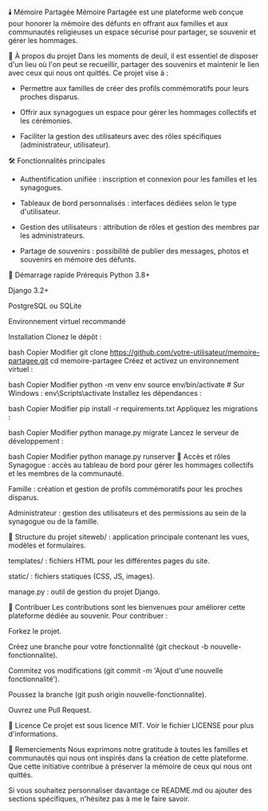 🕯️ Mémoire Partagée
Mémoire Partagée est une plateforme web conçue pour honorer la mémoire des défunts en offrant aux familles et aux communautés religieuses un espace sécurisé pour partager, se souvenir et gérer les hommages.

🌟 À propos du projet
Dans les moments de deuil, il est essentiel de disposer d'un lieu où l'on peut se recueillir, partager des souvenirs et maintenir le lien avec ceux qui nous ont quittés. Ce projet vise à :

- Permettre aux familles de créer des profils commémoratifs pour leurs proches disparus.

- Offrir aux synagogues un espace pour gérer les hommages collectifs et les cérémonies.

- Faciliter la gestion des utilisateurs avec des rôles spécifiques (administrateur, utilisateur).

🛠️ Fonctionnalités principales
- Authentification unifiée : inscription et connexion pour les familles et les synagogues.

- Tableaux de bord personnalisés : interfaces dédiées selon le type d'utilisateur.

- Gestion des utilisateurs : attribution de rôles et gestion des membres par les administrateurs.

- Partage de souvenirs : possibilité de publier des messages, photos et souvenirs en mémoire des défunts.

🚀 Démarrage rapide
Prérequis
Python 3.8+

Django 3.2+

PostgreSQL ou SQLite

Environnement virtuel recommandé

Installation
Clonez le dépôt :

bash
Copier
Modifier
git clone https://github.com/votre-utilisateur/memoire-partagee.git
cd memoire-partagee
Créez et activez un environnement virtuel :

bash
Copier
Modifier
python -m venv env
source env/bin/activate  # Sur Windows : env\Scripts\activate
Installez les dépendances :

bash
Copier
Modifier
pip install -r requirements.txt
Appliquez les migrations :

bash
Copier
Modifier
python manage.py migrate
Lancez le serveur de développement :

bash
Copier
Modifier
python manage.py runserver
🔐 Accès et rôles
Synagogue : accès au tableau de bord pour gérer les hommages collectifs et les membres de la communauté.

Famille : création et gestion de profils commémoratifs pour les proches disparus.

Administrateur : gestion des utilisateurs et des permissions au sein de la synagogue ou de la famille.

📁 Structure du projet
siteweb/ : application principale contenant les vues, modèles et formulaires.

templates/ : fichiers HTML pour les différentes pages du site.

static/ : fichiers statiques (CSS, JS, images).

manage.py : outil de gestion du projet Django.

🤝 Contribuer
Les contributions sont les bienvenues pour améliorer cette plateforme dédiée au souvenir. Pour contribuer :

Forkez le projet.

Créez une branche pour votre fonctionnalité (git checkout -b nouvelle-fonctionnalite).

Commitez vos modifications (git commit -m 'Ajout d'une nouvelle fonctionnalité').

Poussez la branche (git push origin nouvelle-fonctionnalite).

Ouvrez une Pull Request.

📜 Licence
Ce projet est sous licence MIT. Voir le fichier LICENSE pour plus d'informations.

🙏 Remerciements
Nous exprimons notre gratitude à toutes les familles et communautés qui nous ont inspirés dans la création de cette plateforme. Que cette initiative contribue à préserver la mémoire de ceux qui nous ont quittés.

Si vous souhaitez personnaliser davantage ce README.md ou ajouter des sections spécifiques, n'hésitez pas à me le faire savoir.
